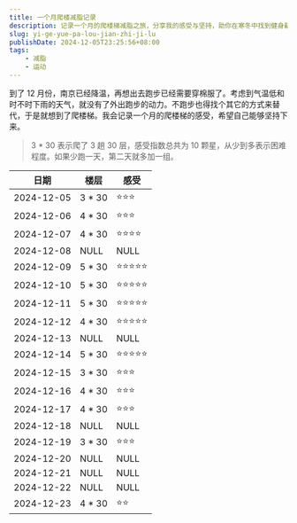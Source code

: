 ```yaml
---
title: 一个月爬楼减脂记录
description: 记录一个月的爬楼梯减脂之旅，分享我的感受与坚持，助你在寒冬中找到健身新方式。
slug: yi-ge-yue-pa-lou-jian-zhi-ji-lu
publishDate: 2024-12-05T23:25:56+08:00
tags:
    - 减脂
    - 运动
---
```


到了 12 月份，南京已经降温，再想出去跑步已经需要穿棉服了。考虑到气温低和时不时下雨的天气，就没有了外出跑步的动力。不跑步也得找个其它的方式来替代，于是就想到了爬楼梯。我会记录一个月的爬楼梯的感受，希望自己能够坚持下来。

> 3 * 30 表示爬了 3 趟 30 层，感受指数总共为 10 颗星，从少到多表示困难程度。如果少跑一天，第二天就多加一组。

 日期 | 楼层 | 感受
---------|----------|---------
 2024-12-05 | 3 * 30 | ⭐️⭐️⭐️
 2024-12-06 | 4 * 30 | ⭐️⭐️⭐️
 2024-12-07 | 4 * 30 | ⭐️⭐️⭐️⭐️
 2024-12-08 | NULL | NULL
 2024-12-09 | 5 * 30 | ⭐️⭐️⭐️⭐️⭐️
 2024-12-10 | 5 * 30 | ⭐️⭐️⭐️⭐️⭐️
 2024-12-11 | 5 * 30 | ⭐️⭐️⭐️⭐️⭐️
 2024-12-12 | 4 * 30 | ⭐️⭐️⭐️⭐️⭐️
 2024-12-13 | NULL | NULL
 2024-12-14 | 5 * 30 | ⭐️⭐️⭐️⭐️⭐️
 2024-12-15 | 3 * 30 | ⭐️⭐️⭐️
 2024-12-16 | 4 * 30 | ⭐️⭐️⭐️
 2024-12-17 | 4 * 30 | ⭐️⭐️⭐️
 2024-12-18 | NULL | NULL
 2024-12-19 | 3 * 30 | ⭐️⭐️⭐️
 2024-12-20 | NULL | NULL
 2024-12-21 | NULL | NULL
 2024-12-22 | NULL | NULL
 2024-12-23 | 4 * 30 | ⭐️⭐️
